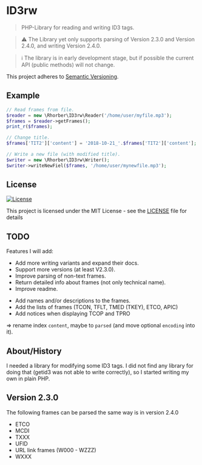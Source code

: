 # ID3rw

> PHP-Library for reading and writing ID3 tags.

> ⚠ The Library yet only supports parsing of Version 2.3.0 and Version 2.4.0, and writing Version 2.4.0.

> ℹ The library is in early development stage, but if possible the current API (public methods) will not change.

This project adheres to [Semantic Versioning](https://semver.org/).


## Example

```php
// Read frames from file.
$reader = new \Rhorber\ID3rw\Reader('/home/user/myfile.mp3');
$frames = $reader->getFrames();
print_r($frames);

// Change title.
$frames['TIT2']['content'] = '2018-10-21_'.$frames['TIT2']['content'];

// Write a new file (with modified title).
$writer = new \Rhorber\ID3rw\Writer();
$writer->writeNewFiel($frames, '/home/user/mynewfile.mp3');
```


## License

[![License](http://img.shields.io/:license-mit-blue.svg?style=flat-square)](http://badges.mit-license.org)

This project is licensed under the MIT License - see the [LICENSE](LICENSE) file for details


## TODO

Features I will add:
* Add more writing variants and expand their docs.
* Support more versions (at least V2.3.0).
* Improve parsing of non-text frames.
* Return detailed info about frames (not only technical name).
* Improve readme.

- Add names and/or descriptions to the frames.
- Add the lists of frames (TCON, TFLT, TMED (TKEY), ETCO, APIC)
- Add notices when displaying TCOP and TPRO

=> rename index `content`, maybe to `parsed` (and move optional `encoding` into it).

## About/History

I needed a library for modifying some ID3 tags.
I did not find any library for doing that (getid3 was not able to write correctly),
so I started writing my own in plain PHP. 

## Version 2.3.0

The following frames can be parsed the same way is in version 2.4.0
- ETCO
- MCDI
- TXXX
- UFID
- URL link frames (W000 - WZZZ)
- WXXX
